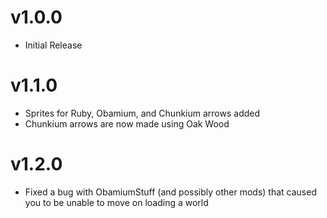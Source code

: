 # v1.0.0
- Initial Release

# v1.1.0
- Sprites for Ruby, Obamium, and Chunkium arrows added
- Chunkium arrows are now made using Oak Wood

# v1.2.0
- Fixed a bug with ObamiumStuff (and possibly other mods) that caused you to be unable to move on loading a world